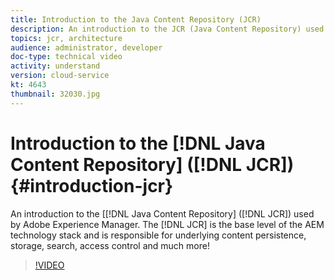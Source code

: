 ```yaml
---
title: Introduction to the Java Content Repository (JCR)
description: An introduction to the JCR (Java Content Repository) used by Adobe Experience Manager. The JCR is the base level of the AEM technology stack and is responsible for underlying content persistence, storage, search, access control and much more!
topics: jcr, architecture
audience: administrator, developer
doc-type: technical video
activity: understand
version: cloud-service
kt: 4643
thumbnail: 32030.jpg
---
```


# Introduction to the [!DNL Java Content Repository] ([!DNL JCR]) {#introduction-jcr}

An introduction to the [[!DNL Java Content Repository] ([!DNL JCR]) used by Adobe Experience Manager. The [!DNL JCR] is the base level of the AEM technology stack and is responsible for underlying content persistence, storage, search, access control and much more!

>[!VIDEO](https://video.tv.adobe.com/v/32030/?quality=12&learn=on)